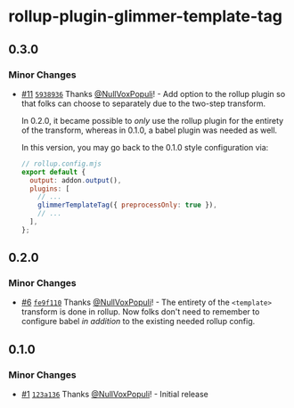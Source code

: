 # rollup-plugin-glimmer-template-tag

## 0.3.0

### Minor Changes

- [#11](https://github.com/NullVoxPopuli/rollup-plugin-glimmer-template-tag/pull/11) [`5938936`](https://github.com/NullVoxPopuli/rollup-plugin-glimmer-template-tag/commit/5938936d9d7471d1ab03e0dbe1ee9eba23f47634) Thanks [@NullVoxPopuli](https://github.com/NullVoxPopuli)! - Add option to the rollup plugin so that folks can choose to separately due to the two-step transform.

  In 0.2.0, it became possible to _only_ use the rollup plugin for the entirety of the transform, whereas in 0.1.0, a babel plugin was needed as well.

  In this version, you may go back to the 0.1.0 style configuration via:

  ```js
  // rollup.config.mjs
  export default {
    output: addon.output(),
    plugins: [
      // ...
      glimmerTemplateTag({ preprocessOnly: true }),
      // ...
    ],
  };
  ```

## 0.2.0

### Minor Changes

- [#6](https://github.com/NullVoxPopuli/rollup-plugin-glimmer-template-tag/pull/6) [`fe9f110`](https://github.com/NullVoxPopuli/rollup-plugin-glimmer-template-tag/commit/fe9f110f2f6c6af6daa926ed4b9db32ec6fc2c3d) Thanks [@NullVoxPopuli](https://github.com/NullVoxPopuli)! - The entirety of the `<template>` transform is done in rollup.
  Now folks don't need to remember to configure babel _in addition_ to the existing needed rollup config.

## 0.1.0

### Minor Changes

- [#1](https://github.com/NullVoxPopuli/rollup-plugin-glimmer-template-tag/pull/1) [`123a136`](https://github.com/NullVoxPopuli/rollup-plugin-glimmer-template-tag/commit/123a136ff1d659fc40cf8d7f7f288faa26c2ece7) Thanks [@NullVoxPopuli](https://github.com/NullVoxPopuli)! - Initial release

